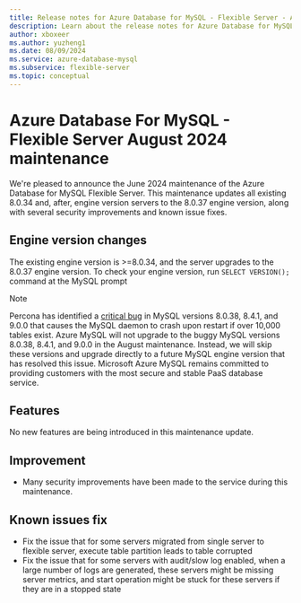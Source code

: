```yaml
---
title: Release notes for Azure Database for MySQL - Flexible Server - August 2024
description: Learn about the release notes for Azure Database for MySQL Flexible Server August 2024.
author: xboxeer
ms.author: yuzheng1
ms.date: 08/09/2024
ms.service: azure-database-mysql
ms.subservice: flexible-server
ms.topic: conceptual
---
```


# Azure Database For MySQL - Flexible Server August 2024 maintenance

We're pleased to announce the June 2024 maintenance of the Azure Database for MySQL Flexible Server. This maintenance updates all existing 8.0.34 and, after, engine version servers to the 8.0.37 engine version, along with several security improvements and known issue fixes.

## Engine version changes

The existing engine version is >=8.0.34, and the server upgrades to the 8.0.37 engine version.
To check your engine version, run `SELECT VERSION();` command at the MySQL prompt

> [!NOTE]
> Percona has identified a [critical bug](https://www.percona.com/blog/do-not-upgrade-to-any-version-of-mysql-after-8-0-37/?utm_campaign=2024-blog-q3&utm_content=300046226&utm_medium=social&utm_source=linkedin&hss_channel=lcp-421929) in MySQL versions 8.0.38, 8.4.1, and 9.0.0 that causes the MySQL daemon to crash upon restart if over 10,000 tables exist. Azure MySQL will not upgrade to the buggy MySQL versions 8.0.38, 8.4.1, and 9.0.0 in the August maintenance. Instead, we will skip these versions and upgrade directly to a future MySQL engine version that has resolved this issue. Microsoft Azure MySQL remains committed to providing customers with the most secure and stable PaaS database service.

## Features

No new features are being introduced in this maintenance update.

## Improvement

- Many security improvements have been made to the service during this maintenance.

## Known issues fix

- Fix the issue that for some servers migrated from single server to flexible server, execute table partition leads to table corrupted
- Fix the issue that for some servers with audit/slow log enabled, when a large number of logs are generated, these servers might be missing server metrics, and start operation might be stuck for these servers if they are in a stopped state
